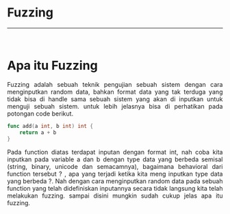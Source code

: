 # Fuzzing
 ---
 &nbsp;
# Apa itu Fuzzing
<p style="text-align: justify; letter-spacing: 0.002em;">
Fuzzing adalah sebuah teknik pengujian sebuah sistem dengan cara menginputkan random data, bahkan format data yang tak terduga yang tidak bisa di handle sama sebuah sistem yang akan di inputkan untuk menguji sebuah sistem. untuk lebih jelasnya bisa di perhatikan pada potongan code berikut.
</p>

```go
func add(a int, b int) int {
    return a + b
}
```
<p style="text-align: justify; letter-spacing: 0.002em;">
Pada function diatas terdapat inputan dengan format int, nah coba kita inputkan pada variable a dan b dengan type data yang berbeda semisal (string, binary, unicode dan semacamnya), bagaimana behavioral dari function tersebut ? , apa yang terjadi ketika kita meng inputkan type data yang berbeda ?. Nah dengan cara menginputkan random data pada sebuah function yang telah didefiniskan inputannya secara tidak langsung kita telah melakukan fuzzing. sampai disini mungkin sudah cukup jelas apa itu fuzzing.
</p>
&nbsp;
